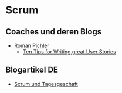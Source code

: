 # Scrum 

## Coaches und deren Blogs
* [Roman Pichler](http://www.romanpichler.com/)
  * [Ten Tips for Writing great User Stories](http://www.romanpichler.com/wp-content/uploads/2013/06/WritingGreatUserStories.pdf)

## Blogartikel DE
* [Scrum und Tagesgeschaft](http://blog.spark5.de/2013/12/scrum-und-tagesgeschaft.html)



